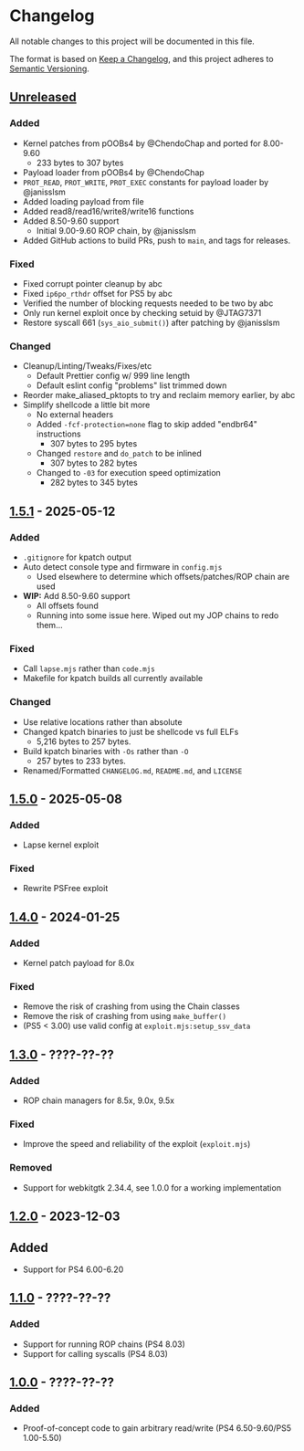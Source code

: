 # Changelog

All notable changes to this project will be documented in this file.

The format is based on [Keep a Changelog](https://keepachangelog.com/en/1.1.0/), and this project adheres to [Semantic Versioning](https://semver.org/spec/v2.0.0.html).

## [Unreleased]

### Added

- Kernel patches from pOOBs4 by @ChendoChap and ported for 8.00-9.60
  - 233 bytes to 307 bytes
- Payload loader from pOOBs4 by @ChendoChap
- `PROT_READ`, `PROT_WRITE`, `PROT_EXEC` constants for payload loader by
  @janisslsm
- Added loading payload from file
- Added read8/read16/write8/write16 functions
- Added 8.50-9.60 support
  - Initial 9.00-9.60 ROP chain, by @janisslsm
- Added GitHub actions to build PRs, push to `main`, and tags for releases.

### Fixed

- Fixed corrupt pointer cleanup by abc
- Fixed `ip6po_rthdr` offset for PS5 by abc
- Verified the number of blocking requests needed to be two by abc
- Only run kernel exploit once by checking setuid by @JTAG7371
- Restore syscall 661 (`sys_aio_submit()`) after patching by @janisslsm

### Changed

- Cleanup/Linting/Tweaks/Fixes/etc
  - Default Prettier config w/ 999 line length
  - Default eslint config "problems" list trimmed down
- Reorder make_aliased_pktopts to try and reclaim memory earlier, by abc
- Simplify shellcode a little bit more
  - No external headers
  - Added `-fcf-protection=none` flag to skip added "endbr64" instructions
    - 307 bytes to 295 bytes
  - Changed `restore` and `do_patch` to be inlined
    - 307 bytes to 282 bytes
  - Changed to `-03` for execution speed optimization
    - 282 bytes to 345 bytes

## [1.5.1] - 2025-05-12

### Added

- `.gitignore` for kpatch output
- Auto detect console type and firmware in `config.mjs`
  - Used elsewhere to determine which offsets/patches/ROP chain are used
- **WIP:** Add 8.50-9.60 support
  - All offsets found
  - Running into some issue here. Wiped out my JOP chains to redo them...

### Fixed

- Call `lapse.mjs` rather than `code.mjs`
- Makefile for kpatch builds all currently available

### Changed

- Use relative locations rather than absolute
- Changed kpatch binaries to just be shellcode vs full ELFs
  - 5,216 bytes to 257 bytes.
- Build kpatch binaries with `-Os` rather than `-O`
  - 257 bytes to 233 bytes.
- Renamed/Formatted `CHANGELOG.md`, `README.md`, and `LICENSE`

## [1.5.0] - 2025-05-08

### Added

- Lapse kernel exploit

### Fixed

- Rewrite PSFree exploit

## [1.4.0](#) - 2024-01-25

### Added

- Kernel patch payload for 8.0x

### Fixed

- Remove the risk of crashing from using the Chain classes
- Remove the risk of crashing from using `make_buffer()`
- (PS5 < 3.00) use valid config at `exploit.mjs:setup_ssv_data`

## [1.3.0](#) - ????-??-??

### Added

- ROP chain managers for 8.5x, 9.0x, 9.5x

### Fixed

- Improve the speed and reliability of the exploit (`exploit.mjs`)

### Removed

- Support for webkitgtk 2.34.4, see 1.0.0 for a working implementation

## [1.2.0](#) - 2023-12-03

## Added

- Support for PS4 6.00-6.20

## [1.1.0](#) - ????-??-??

### Added

- Support for running ROP chains (PS4 8.03)
- Support for calling syscalls (PS4 8.03)

## [1.0.0](#) - ????-??-??

### Added

- Proof-of-concept code to gain arbitrary read/write (PS4 6.50-9.60/PS5 1.00-5.50)

[unreleased]: https://github.com/Al-Azif/psfree-lapse/compare/v1.5.1...HEAD
[1.5.1]: https://github.com/Al-Azif/psfree-lapse/compare/v1.5.0...v1.5.1
[1.5.0]: https://github.com/Al-Azif/psfree-lapse/releases/tag/v1.5.0
